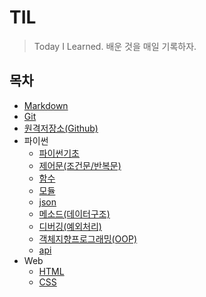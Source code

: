 # TIL

> Today I Learned. 배운 것을 매일 기록하자.



## 목차

- [Markdown](./Markdown)
- [Git](./Git)
- [원격저장소(Github)](./원격저장소(Github))
- 파이썬
  - [파이썬기초](./파이썬/파이썬기초)
  - [제어문(조건문/반복문)](./파이썬/제어문)
  - [함수](./파이썬/함수)
  - [모듈](./파이썬/모듈)
  - [json](./파이썬/json)
  - [메소드(데이터구조)](./파이썬/메소드)
  - [디버깅(예외처리)](./파이썬/디버깅)
  - [객체지향프로그래밍(OOP)](./파이썬/객체지향프로그래밍)
  - [api](./파이썬/api)
- Web
  - [HTML](./Web/HTML)
  - [CSS](./Web/CSS)

